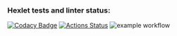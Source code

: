 ### Hexlet tests and linter status:
[![Codacy Badge](https://api.codacy.com/project/badge/Grade/01de11d8f9a14ef5b4b609703c774574)](https://app.codacy.com/gh/k0damaDEV/java-project-lvl3?utm_source=github.com&utm_medium=referral&utm_content=k0damaDEV/java-project-lvl3&utm_campaign=Badge_Grade_Settings)
[![Actions Status](https://github.com/k0damaDEV/java-project-lvl3/workflows/hexlet-check/badge.svg)](https://github.com/k0damaDEV/java-project-lvl3/actions)
![example workflow](https://github.com/k0damaDEV/java-project-lvl3/actions/workflows/github-actions-demo.yml/badge.svg)

